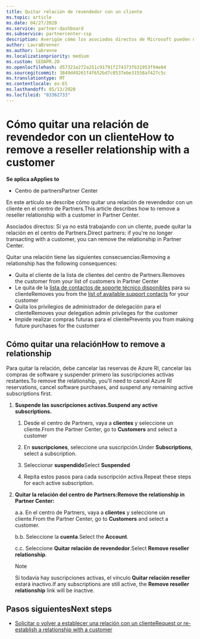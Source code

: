 ```yaml
---
title: Quitar relación de revendedor con un cliente
ms.topic: article
ms.date: 04/27/2020
ms.service: partner-dashboard
ms.subservice: partnercenter-csp
description: Averigüe cómo los asociados directos de Microsoft pueden quitar clientes de su lista, quitar privilegios de administrador delegados y dejar de ofrecer soporte técnico o comprar para un cliente.
author: LauraBrenner
ms.author: labrenne
ms.localizationpriority: medium
ms.custom: SEOAPR.20
ms.openlocfilehash: d57321e272a251c91791f274373fb31953f94e04
ms.sourcegitcommit: 3849d49261f4f652bd7c0537ebe31558af427c5c
ms.translationtype: MT
ms.contentlocale: es-ES
ms.lasthandoff: 05/13/2020
ms.locfileid: "83362733"
---
```

# <a name="how-to-remove-a-reseller-relationship-with-a-customer"></a><span data-ttu-id="95cf9-103">Cómo quitar una relación de revendedor con un cliente</span><span class="sxs-lookup"><span data-stu-id="95cf9-103">How to remove a reseller relationship with a customer</span></span>

<span data-ttu-id="95cf9-104">**Se aplica a**</span><span class="sxs-lookup"><span data-stu-id="95cf9-104">**Applies to**</span></span>

- <span data-ttu-id="95cf9-105">Centro de partners</span><span class="sxs-lookup"><span data-stu-id="95cf9-105">Partner Center</span></span>

<span data-ttu-id="95cf9-106">En este artículo se describe cómo quitar una relación de revendedor con un cliente en el centro de Partners.</span><span class="sxs-lookup"><span data-stu-id="95cf9-106">This article describes how to remove a reseller relationship with a customer in Partner Center.</span></span>

<span data-ttu-id="95cf9-107">Asociados directos: Si ya no está trabajando con un cliente, puede quitar la relación en el centro de Partners.</span><span class="sxs-lookup"><span data-stu-id="95cf9-107">Direct partners: if you're no longer transacting with a customer, you can remove the relationship in Partner Center.</span></span>

<span data-ttu-id="95cf9-108">Quitar una relación tiene las siguientes consecuencias:</span><span class="sxs-lookup"><span data-stu-id="95cf9-108">Removing a relationship has the following consequences:</span></span>

- <span data-ttu-id="95cf9-109">Quita el cliente de la lista de clientes del centro de Partners.</span><span class="sxs-lookup"><span data-stu-id="95cf9-109">Removes the customer from your list of customers in Partner Center</span></span>
- <span data-ttu-id="95cf9-110">Le quita de la [lista de contactos de soporte técnico disponibles](assign-support-contacts.md) para su cliente</span><span class="sxs-lookup"><span data-stu-id="95cf9-110">Removes you from the [list of available support contacts](assign-support-contacts.md) for your customer</span></span>
- <span data-ttu-id="95cf9-111">Quita los privilegios de administrador de delegación para el cliente</span><span class="sxs-lookup"><span data-stu-id="95cf9-111">Removes your delegation admin privileges for the customer</span></span>
- <span data-ttu-id="95cf9-112">Impide realizar compras futuras para el cliente</span><span class="sxs-lookup"><span data-stu-id="95cf9-112">Prevents you from making future purchases for the customer</span></span>

## <a name="how-to-remove-a-relationship"></a><span data-ttu-id="95cf9-113">Cómo quitar una relación</span><span class="sxs-lookup"><span data-stu-id="95cf9-113">How to remove a relationship</span></span>

<span data-ttu-id="95cf9-114">Para quitar la relación, debe cancelar las reservas de Azure RI, cancelar las compras de software y suspender primero las suscripciones activas restantes.</span><span class="sxs-lookup"><span data-stu-id="95cf9-114">To remove the relationship, you'll need to cancel Azure RI reservations, cancel software purchases, and suspend any remaining active subscriptions first.</span></span>

1. <span data-ttu-id="95cf9-115">**Suspende las suscripciones activas.**</span><span class="sxs-lookup"><span data-stu-id="95cf9-115">**Suspend any active subscriptions.**</span></span>

   1. <span data-ttu-id="95cf9-116">Desde el centro de Partners, vaya a **clientes** y seleccione un cliente.</span><span class="sxs-lookup"><span data-stu-id="95cf9-116">From the Partner Center, go to **Customers** and select a customer</span></span>

   2. <span data-ttu-id="95cf9-117">En **suscripciones**, seleccione una suscripción.</span><span class="sxs-lookup"><span data-stu-id="95cf9-117">Under **Subscriptions**, select a subscription.</span></span>

   3. <span data-ttu-id="95cf9-118">Seleccionar **suspendido**</span><span class="sxs-lookup"><span data-stu-id="95cf9-118">Select **Suspended**</span></span>

   4. <span data-ttu-id="95cf9-119">Repita estos pasos para cada suscripción activa.</span><span class="sxs-lookup"><span data-stu-id="95cf9-119">Repeat these steps for each active subscription.</span></span>

2. <span data-ttu-id="95cf9-120">**Quitar la relación del centro de Partners:**</span><span class="sxs-lookup"><span data-stu-id="95cf9-120">**Remove the relationship in Partner Center:**</span></span>

   <span data-ttu-id="95cf9-121">a.</span><span class="sxs-lookup"><span data-stu-id="95cf9-121">a.</span></span> <span data-ttu-id="95cf9-122">En el centro de Partners, vaya a **clientes** y seleccione un cliente.</span><span class="sxs-lookup"><span data-stu-id="95cf9-122">From the Partner Center, go to **Customers** and select a customer.</span></span>

   <span data-ttu-id="95cf9-123">b.</span><span class="sxs-lookup"><span data-stu-id="95cf9-123">b.</span></span> <span data-ttu-id="95cf9-124">Seleccione la **cuenta**.</span><span class="sxs-lookup"><span data-stu-id="95cf9-124">Select the **Account**.</span></span>

   <span data-ttu-id="95cf9-125">c.</span><span class="sxs-lookup"><span data-stu-id="95cf9-125">c.</span></span> <span data-ttu-id="95cf9-126">Seleccione **Quitar relación de revendedor**.</span><span class="sxs-lookup"><span data-stu-id="95cf9-126">Select **Remove reseller relationship**.</span></span>

   > [!NOTE]
   > <span data-ttu-id="95cf9-127">Si todavía hay suscripciones activas, el vínculo **Quitar relación reseller** estará inactivo.</span><span class="sxs-lookup"><span data-stu-id="95cf9-127">If any subscriptions are still active, the **Remove reseller relationship** link will be inactive.</span></span>

## <a name="next-steps"></a><span data-ttu-id="95cf9-128">Pasos siguientes</span><span class="sxs-lookup"><span data-stu-id="95cf9-128">Next steps</span></span>

- [<span data-ttu-id="95cf9-129">Solicitar o volver a establecer una relación con un cliente</span><span class="sxs-lookup"><span data-stu-id="95cf9-129">Request or re-establish a relationship with a customer</span></span>](request-a-relationship-with-a-customer.md)
